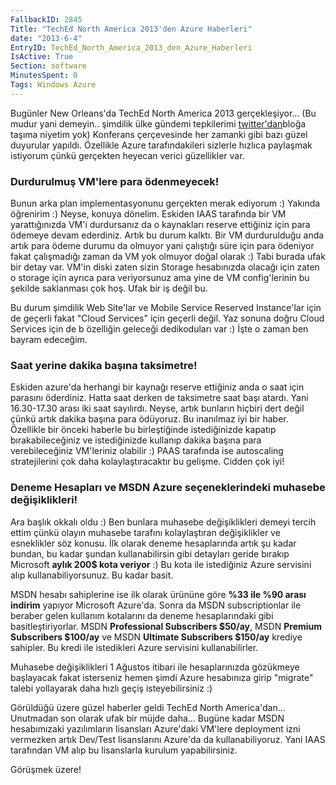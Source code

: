 ```yaml
---
FallbackID: 2845
Title: "TechEd North America 2013'den Azure Haberleri"
date: "2013-6-4"
EntryID: TechEd_North_America_2013_den_Azure_Haberleri
IsActive: True
Section: software
MinutesSpent: 0
Tags: Windows Azure
---
```

Bugünler New Orleans'da TechEd North America 2013 gerçekleşiyor... (Bu
mudur yani demeyin.. şimdilik ülke gündemi tepkilerimi
[twitter'dan](http://www.twitter.com/daronyondem)bloğa taşıma niyetim
yok) Konferans çerçevesinde her zamanki gibi bazı güzel duyurular
yapıldı. Özellikle Azure tarafındakileri sizlerle hızlıca paylaşmak
istiyorum çünkü gerçekten heyecan verici güzellikler var.

### Durdurulmuş VM'lere para ödenmeyecek!

Bunun arka plan implementasyonunu gerçekten merak ediyorum :) Yakında
öğrenirim :) Neyse, konuya dönelim. Eskiden IAAS tarafında bir VM
yarattığınızda VM'i durdursanız da o kaynakları reserve ettiğiniz için
para ödemeye devam ederdiniz. Artık bu durum kalktı. Bir VM durdurulduğu
anda artık para ödeme durumu da olmuyor yani çalıştığı süre için para
ödeniyor fakat çalışmadığı zaman da VM yok olmuyor doğal olarak :) Tabi
burada ufak bir detay var. VM'in diski zaten sizin Storage hesabınızda
olacağı için zaten o storage için ayrıca para veriyorsunuz ama yine de
VM config'lerinin bu şekilde saklanması çok hoş. Ufak bir iş değil bu.

Bu durum şimdilik Web Site'lar ve Mobile Service Reserved Instance'lar
için de geçerli fakat "Cloud Services" için geçerli değil. Yaz sonuna
doğru Cloud Services için de b özelliğin geleceği dedikoduları var :)
İşte o zaman ben bayram edeceğim.

### Saat yerine dakika başına taksimetre!

Eskiden azure'da herhangi bir kaynağı reserve ettiğiniz anda o saat için
parasını öderdiniz. Hatta saat derken de taksimetre saat başı atardı.
Yani 16.30-17.30 arası iki saat sayılırdı. Neyse, artık bunların hiçbiri
dert değil çünkü artık dakika başına para ödüyoruz. Bu inanılmaz iyi bir
haber. Özellikle bir önceki haberle bu birleştiğinde istediğinizde
kapatıp bırakabileceğiniz ve istediğinizde kullanıp dakika başına para
verebileceğiniz VM'leriniz olabilir :) PAAS tarafında ise autoscaling
stratejilerini çok daha kolaylaştıracaktır bu gelişme. Cidden çok iyi!

### Deneme Hesapları ve MSDN Azure seçeneklerindeki muhasebe değişiklikleri!

Ara başlık okkalı oldu :) Ben bunlara muhasebe değişiklikleri demeyi
tercih ettim çünkü olayın muhasebe tarafını kolaylaştıran değişiklikler
ve esneklikler söz konusu. İlk olarak deneme hesaplarında artık şu kadar
bundan, bu kadar şundan kullanabilirsin gibi detayları geride bırakıp
Microsoft **aylık 200\$ kota veriyor** :) Bu kota ile istediğiniz Azure
servisini alıp kullanabiliyorsunuz. Bu kadar basit.

MSDN hesabı sahiplerine ise ilk olarak ürününe göre **%33 ile %90 arası
indirim** yapıyor Microsoft Azure'da. Sonra da MSDN subscriptionlar ile
beraber gelen kullanım kotalarını da deneme hesaplarındaki gibi
basitleştiriyorlar. MSDN **Professional Subscribers \$50/ay**, MSDN
**Premium Subscribers \$100/ay** ve MSDN **Ultimate Subscribers
\$150/ay** krediye sahipler. Bu kredi ile istedikleri Azure servisini
kullanabilirler.

Muhasebe değişiklikleri 1 Ağustos itibari ile hesaplarınızda gözükmeye
başlayacak fakat isterseniz hemen şimdi Azure hesabınıza girip "migrate"
talebi yollayarak daha hızlı geçiş isteyebilirsiniz :)

Görüldüğü üzere güzel haberler geldi TechEd North America'dan...
Unutmadan son olarak ufak bir müjde daha... Bugüne kadar MSDN
hesabımızaki yazılımların lisansları Azure'daki VM'lere deployment izni
vermezken artık Dev/Test lisanslarını Azure'da da kullanabiliyoruz. Yani
IAAS tarafından VM alıp bu lisanslarla kurulum yapabilirsiniz.

Görüşmek üzere!


